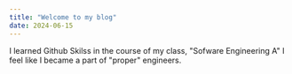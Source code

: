 ```yaml
---
title: "Welcome to my blog"
date: 2024-06-15
---
```


I learned Github Skilss in the course of my class, "Sofware Engineering A"
I feel like I became a part of "proper" engineers.
